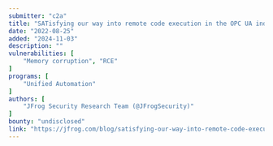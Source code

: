 ```yaml
---
submitter: "c2a"
title: "SATisfying our way into remote code execution in the OPC UA industrial stack"
date: "2022-08-25"
added: "2024-11-03"
description: ""
vulnerabilities: [
    "Memory corruption", "RCE"
]
programs: [
    "Unified Automation"
]
authors: [
    "JFrog Security Research Team (@JFrogSecurity)"
]
bounty: "undisclosed"
link: "https://jfrog.com/blog/satisfying-our-way-into-remote-code-execution-in-the-opc-ua-industrial-stack/"
---
```




